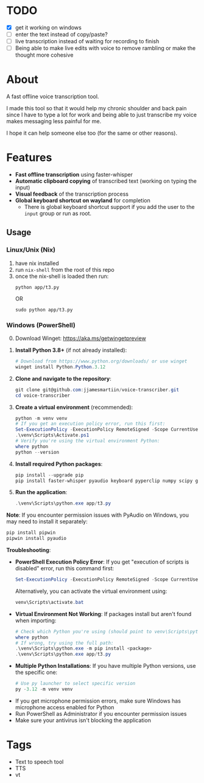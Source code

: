 # TODO
- [x] get it working on windows
- [ ] enter the text instead of copy/paste?
- [ ] live transcription instead of waiting for recording to finish
- [ ] Being able to make live edits with voice to remove rambling or make the thought more cohesive

# About
A fast offline voice transcription tool. 

I made this tool so that it would help my chronic shoulder and back pain since I have to type a lot for work and being able to just transcribe my voice makes messaging less painful for me.

I hope it can help someone else too (for the same or other reasons).

# Features
- **Fast offline transcription** using faster-whisper
- **Automatic clipboard copying** of transcribed text (working on typing the input)
- **Visual feedback** of the transcription process
- **Global keyboard shortcut on wayland** for completion 
    - There is global keyboard shortcut support if you add the user to the `input` group or run as root. 

## Usage

### Linux/Unix (Nix)
1. have nix installed
2. run `nix-shell` from the root of this repo 
3. once the nix-shell is loaded then run: 
    ```
    python app/t3.py
    ```
    OR
    ```
    sudo python app/t3.py
    ```

### Windows (PowerShell)
0. Download Winget: https://aka.ms/getwingetpreview
1. **Install Python 3.8+** (if not already installed):
   ```powershell
   # Download from https://www.python.org/downloads/ or use winget
   winget install Python.Python.3.12
   ```

2. **Clone and navigate to the repository**:
   ```powershell
   git clone git@github.com:jjamesmartiin/voice-transcriber.git
   cd voice-transcriber
   ```

3. **Create a virtual environment** (recommended):
   ```powershell
   python -m venv venv
   # If you get an execution policy error, run this first:
   Set-ExecutionPolicy -ExecutionPolicy RemoteSigned -Scope CurrentUser
   .\venv\Scripts\Activate.ps1
   # Verify you're using the virtual environment Python:
   where python
   python --version
   ```

4. **Install required Python packages**:
   ```powershell
   pip install --upgrade pip
   pip install faster-whisper pyaudio keyboard pyperclip numpy scipy gtts pynput
   ```

5. **Run the application**:
   ```powershell
   .\venv\Scripts\python.exe app/t3.py
   ```

**Note**: If you encounter permission issues with PyAudio on Windows, you may need to install it separately:
```powershell
pip install pipwin
pipwin install pyaudio
```

**Troubleshooting**:
- **PowerShell Execution Policy Error**: If you get "execution of scripts is disabled" error, run this command first:
  ```powershell
  Set-ExecutionPolicy -ExecutionPolicy RemoteSigned -Scope CurrentUser
  ```
  Alternatively, you can activate the virtual environment using:
  ```powershell
  venv\Scripts\activate.bat
  ```
- **Virtual Environment Not Working**: If packages install but aren't found when importing:
  ```powershell
  # Check which Python you're using (should point to venv\Scripts\python.exe):
  where python
  # If wrong, try using the full path:
  .\venv\Scripts\python.exe -m pip install <package>
  .\venv\Scripts\python.exe app/t3.py
  ```
- **Multiple Python Installations**: If you have multiple Python versions, use the specific one:
  ```powershell
  # Use py launcher to select specific version
  py -3.12 -m venv venv
  ```
- If you get microphone permission errors, make sure Windows has microphone access enabled for Python
- Run PowerShell as Administrator if you encounter permission issues
- Make sure your antivirus isn't blocking the application

# Tags
- Text to speech tool
- TTS
- vt
